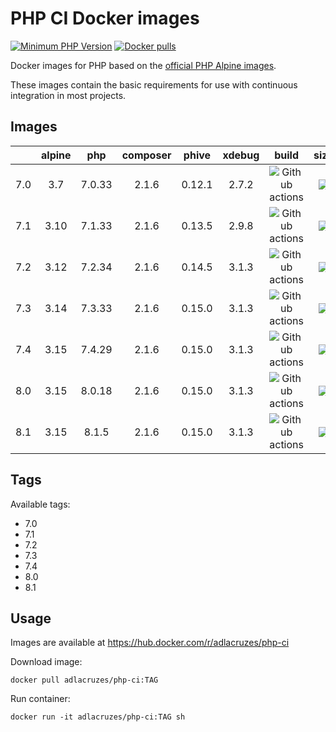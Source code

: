 # PHP CI Docker images

[![Minimum PHP Version](https://img.shields.io/badge/php-%3E%3D%207.0-8892BF.svg?style=square)](https://php.net/)
[![Docker pulls](https://img.shields.io/docker/pulls/adlacruzes/php-ci?style=square)](https://hub.docker.com/r/adlacruzes/php-ci)

Docker images for PHP based on the [official PHP Alpine images](https://hub.docker.com/r/_/php/).

These images contain the basic requirements for use with continuous integration in most projects.

## Images

|     | alpine |  php   | composer | phive  | xdebug |                                                                  build                                                                  |                                       size                                       |
|-----|:------:|:------:|:--------:|:------:|:------:|:---------------------------------------------------------------------------------------------------------------------------------------:|:--------------------------------------------------------------------------------:|
| 7.0 |  3.7   | 7.0.33 |  2.1.6   | 0.12.1 | 2.7.2  | ![Github actions](https://github.com/adlacruzes/php-ci-docker/actions/workflows/php-7.0--docker-build-push.yml/badge.svg?branch=master) | ![](https://img.shields.io/docker/image-size/adlacruzes/php-ci/7.0?style=square) |
| 7.1 |  3.10  | 7.1.33 |  2.1.6   | 0.13.5 | 2.9.8  | ![Github actions](https://github.com/adlacruzes/php-ci-docker/actions/workflows/php-7.1--docker-build-push.yml/badge.svg?branch=master) | ![](https://img.shields.io/docker/image-size/adlacruzes/php-ci/7.1?style=square) |
| 7.2 |  3.12  | 7.2.34 |  2.1.6   | 0.14.5 | 3.1.3  | ![Github actions](https://github.com/adlacruzes/php-ci-docker/actions/workflows/php-7.2--docker-build-push.yml/badge.svg?branch=master) | ![](https://img.shields.io/docker/image-size/adlacruzes/php-ci/7.2?style=square) |
| 7.3 |  3.14  | 7.3.33 |  2.1.6   | 0.15.0 | 3.1.3  | ![Github actions](https://github.com/adlacruzes/php-ci-docker/actions/workflows/php-7.3-docker-build-push.yml/badge.svg?branch=master)  | ![](https://img.shields.io/docker/image-size/adlacruzes/php-ci/7.3?style=square) |
| 7.4 |  3.15  | 7.4.29 |  2.1.6   | 0.15.0 | 3.1.3  | ![Github actions](https://github.com/adlacruzes/php-ci-docker/actions/workflows/php-7.4-docker-build-push.yml/badge.svg?branch=master)  | ![](https://img.shields.io/docker/image-size/adlacruzes/php-ci/7.4?style=square) |
| 8.0 |  3.15  | 8.0.18 |  2.1.6   | 0.15.0 | 3.1.3  | ![Github actions](https://github.com/adlacruzes/php-ci-docker/actions/workflows/php-8.0-docker-build-push.yml/badge.svg?branch=master)  | ![](https://img.shields.io/docker/image-size/adlacruzes/php-ci/8.0?style=square) |
| 8.1 |  3.15  | 8.1.5  |  2.1.6   | 0.15.0 | 3.1.3  | ![Github actions](https://github.com/adlacruzes/php-ci-docker/actions/workflows/php-8.1-docker-build-push.yml/badge.svg?branch=master)  | ![](https://img.shields.io/docker/image-size/adlacruzes/php-ci/8.1?style=square) |

## Tags

Available tags:

* 7.0
* 7.1
* 7.2
* 7.3
* 7.4
* 8.0
* 8.1

## Usage

Images are available at https://hub.docker.com/r/adlacruzes/php-ci

Download image:

```
docker pull adlacruzes/php-ci:TAG
```

Run container:

```
docker run -it adlacruzes/php-ci:TAG sh
```

